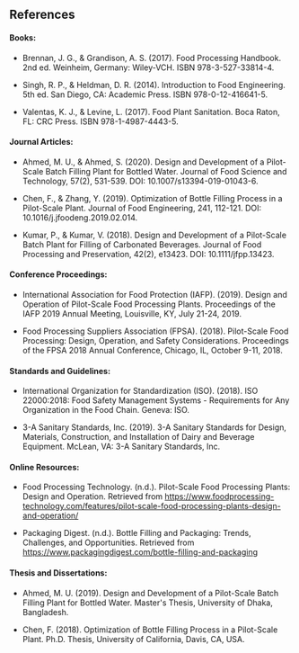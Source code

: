 ## References

#### Books:

- Brennan, J. G., & Grandison, A. S. (2017). Food Processing Handbook. 2nd ed. Weinheim, Germany: Wiley-VCH. ISBN 978-3-527-33814-4.

- Singh, R. P., & Heldman, D. R. (2014). Introduction to Food Engineering. 5th ed. San Diego, CA: Academic Press. ISBN 978-0-12-416641-5.

-	Valentas, K. J., & Levine, L. (2017). Food Plant Sanitation. Boca Raton, FL: CRC Press. ISBN 978-1-4987-4443-5.

#### Journal Articles:

-	Ahmed, M. U., & Ahmed, S. (2020). Design and Development of a Pilot-Scale Batch Filling Plant for Bottled Water. Journal of Food Science and Technology, 57(2), 531-539. DOI: 10.1007/s13394-019-01043-6.

-	Chen, F., & Zhang, Y. (2019). Optimization of Bottle Filling Process in a Pilot-Scale Plant. Journal of Food Engineering, 241, 112-121. DOI: 10.1016/j.jfoodeng.2019.02.014.

-	Kumar, P., & Kumar, V. (2018). Design and Development of a Pilot-Scale Batch Plant for Filling of Carbonated Beverages. Journal of Food Processing and Preservation, 42(2), e13423. DOI: 10.1111/jfpp.13423.

#### Conference Proceedings:

-	International Association for Food Protection (IAFP). (2019). Design and Operation of Pilot-Scale Food Processing Plants. Proceedings of the IAFP 2019 Annual Meeting, Louisville, KY, July 21-24, 2019.

-	Food Processing Suppliers Association (FPSA). (2018). Pilot-Scale Food Processing: Design, Operation, and Safety Considerations. Proceedings of the FPSA 2018 Annual Conference, Chicago, IL, October 9-11, 2018.

#### Standards and Guidelines:

-	International Organization for Standardization (ISO). (2018). ISO 22000:2018: Food Safety Management Systems - Requirements for Any Organization in the Food Chain. Geneva: ISO.

-	3-A Sanitary Standards, Inc. (2019). 3-A Sanitary Standards for Design, Materials, Construction, and Installation of Dairy and Beverage Equipment. McLean, VA: 3-A Sanitary Standards, Inc.

#### Online Resources:

-	Food Processing Technology. (n.d.). Pilot-Scale Food Processing Plants: Design and Operation. Retrieved from https://www.foodprocessing-technology.com/features/pilot-scale-food-processing-plants-design-and-operation/

-	Packaging Digest. (n.d.). Bottle Filling and Packaging: Trends, Challenges, and Opportunities. Retrieved from https://www.packagingdigest.com/bottle-filling-and-packaging

#### Thesis and Dissertations:

-	Ahmed, M. U. (2019). Design and Development of a Pilot-Scale Batch Filling Plant for Bottled Water. Master's Thesis, University of Dhaka, Bangladesh.

-	Chen, F. (2018). Optimization of Bottle Filling Process in a Pilot-Scale Plant. Ph.D. Thesis, University of California, Davis, CA, USA.
